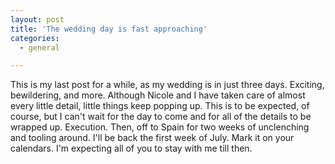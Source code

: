 ```yaml
---
layout: post
title: 'The wedding day is fast approaching'
categories:
  - general

---
```


This is my last post for a while, as my wedding is in just three days.  Exciting, bewildering, and more.  Although Nicole and I have taken care of almost every little detail, little things keep popping up.  This is to be expected, of course, but I can't wait for the day to come and for all of the details to be wrapped up.  Execution.  Then, off to Spain for two weeks of unclenching and tooling around.  I'll be back the first week of July.  Mark it on your calendars.  I'm expecting all of you to stay with me till then.
